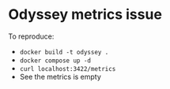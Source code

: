 # Odyssey metrics issue

To reproduce:
- `docker build -t odyssey .`
- `docker compose up -d`
- `curl localhost:3422/metrics`
- See the metrics is empty
